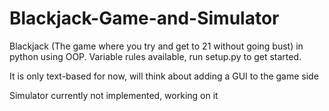 # Blackjack-Game-and-Simulator

Blackjack (The game where you try and get to 21 without going bust) in python using OOP. Variable rules available, run setup.py to get started.

It is only text-based for now, will think about adding a GUI to the game side

Simulator currently not implemented, working on it
